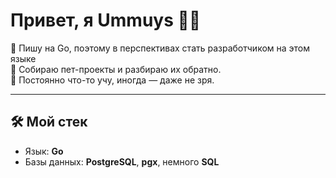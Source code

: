 # Привет, я Ummuys 👨‍💻

🐙 Пишу на Go, поэтому в перспективах стать разработчиком на этом языке  
🔧 Собираю пет-проекты и разбираю их обратно.  
🧠 Постоянно что-то учу, иногда — даже не зря.

---

## 🛠️ Мой стек

- Язык: **Go**
- Базы данных: **PostgreSQL**, **pgx**, немного **SQL**

